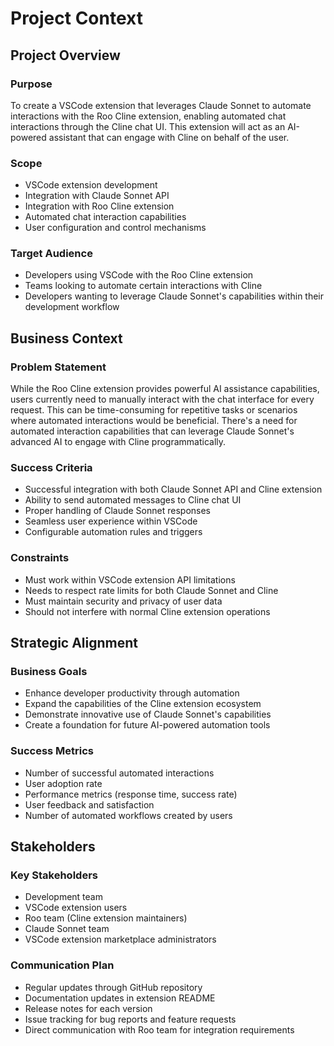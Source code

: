 # Project Context

## Project Overview
### Purpose
To create a VSCode extension that leverages Claude Sonnet to automate interactions with the Roo Cline extension, enabling automated chat interactions through the Cline chat UI. This extension will act as an AI-powered assistant that can engage with Cline on behalf of the user.

### Scope
- VSCode extension development
- Integration with Claude Sonnet API
- Integration with Roo Cline extension
- Automated chat interaction capabilities
- User configuration and control mechanisms

### Target Audience
- Developers using VSCode with the Roo Cline extension
- Teams looking to automate certain interactions with Cline
- Developers wanting to leverage Claude Sonnet's capabilities within their development workflow

## Business Context
### Problem Statement
While the Roo Cline extension provides powerful AI assistance capabilities, users currently need to manually interact with the chat interface for every request. This can be time-consuming for repetitive tasks or scenarios where automated interactions would be beneficial. There's a need for automated interaction capabilities that can leverage Claude Sonnet's advanced AI to engage with Cline programmatically.

### Success Criteria
- Successful integration with both Claude Sonnet API and Cline extension
- Ability to send automated messages to Cline chat UI
- Proper handling of Claude Sonnet responses
- Seamless user experience within VSCode
- Configurable automation rules and triggers

### Constraints
- Must work within VSCode extension API limitations
- Needs to respect rate limits for both Claude Sonnet and Cline
- Must maintain security and privacy of user data
- Should not interfere with normal Cline extension operations

## Strategic Alignment
### Business Goals
- Enhance developer productivity through automation
- Expand the capabilities of the Cline extension ecosystem
- Demonstrate innovative use of Claude Sonnet's capabilities
- Create a foundation for future AI-powered automation tools

### Success Metrics
- Number of successful automated interactions
- User adoption rate
- Performance metrics (response time, success rate)
- User feedback and satisfaction
- Number of automated workflows created by users

## Stakeholders
### Key Stakeholders
- Development team
- VSCode extension users
- Roo team (Cline extension maintainers)
- Claude Sonnet team
- VSCode extension marketplace administrators

### Communication Plan
- Regular updates through GitHub repository
- Documentation updates in extension README
- Release notes for each version
- Issue tracking for bug reports and feature requests
- Direct communication with Roo team for integration requirements